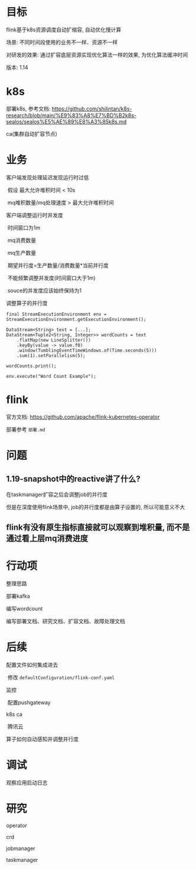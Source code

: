 # 目标

flink基于k8s资源调度自动扩缩容, 自动优化慢计算

场景: 不同时间段使用的业务不一样、资源不一样

对研发的效果: 通过扩容底层资源实现优化算法一样的效果, 为优化算法缓冲时间



版本: 1.14

# k8s

部署k8s, 参考文档: https://github.com/shilintan/k8s-research/blob/main/%E9%83%A8%E7%BD%B2k8s-sealos/sealos%E5%AE%89%E8%A3%85k8s.md

ca(集群自动扩容节点)



# 业务

客户端发现处理延迟发现运行时过低

​	假设 最大允许堆积时间 < 10s

​	mq堆积数量/mq处理速度 > 最大允许堆积时间

客户端调整运行时并发度

​	时间窗口为1m

​	mq消费数量

​	mq生产数量

​	期望并行度=生产数量/消费数量*当前并行度



​	不能频繁调整并发度(时间窗口大于1m)

​	souce的并发度应该始终保持为1



调整算子的并行度

```
final StreamExecutionEnvironment env = StreamExecutionEnvironment.getExecutionEnvironment();

DataStream<String> text = [...];
DataStream<Tuple2<String, Integer>> wordCounts = text
    .flatMap(new LineSplitter())
    .keyBy(value -> value.f0)
    .window(TumblingEventTimeWindows.of(Time.seconds(5)))
    .sum(1).setParallelism(5);

wordCounts.print();

env.execute("Word Count Example");
```



# flink

官方文档: https://github.com/apache/flink-kubernetes-operator

部署参考 ` 部署.md `





# 问题

## 1.19-snapshot中的reactive讲了什么?

在taskmanager扩容之后会调整job的并行度

但是在深度使用flink场景中, job的并行度都是由算子设置的, 所以可能意义不大

## flink有没有原生指标直接就可以观察到堆积量, 而不是通过看上层mq消费进度



# 行动项

整理思路

部署kafka

编写wordcount



编写部署文档、研究文档、扩容文档、故障处理文档

# 后续

配置文件如何集成进去

​	修改 `defaultConfiguration/flink-conf.yaml`

监控

​	配置pushgateway

k8s ca

​	腾讯云

算子如何自动感知并调整并行度



# 调试

观察应用启动日志



# 研究

operator

crd

jobmanager

taskmanager
